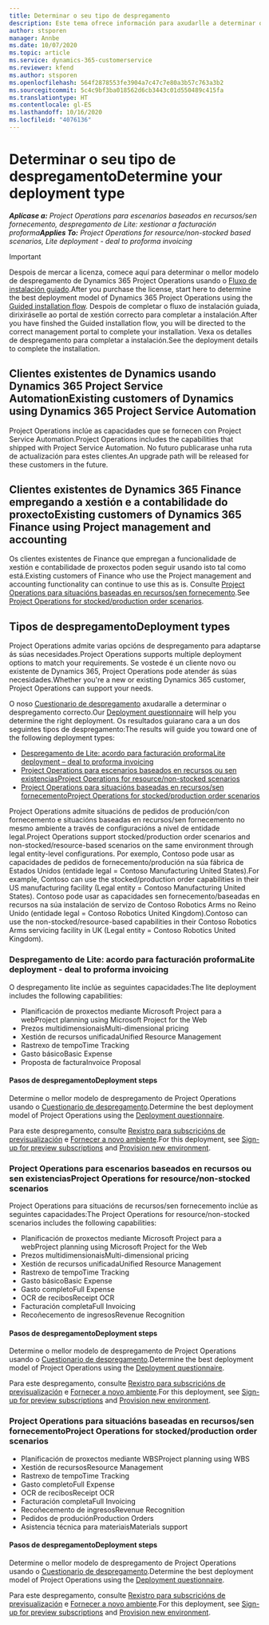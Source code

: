 ```yaml
---
title: Determinar o seu tipo de despregamento
description: Este tema ofrece información para axudarlle a determinar o tipo de despregamento correcto das operacións do proxecto para a súa empresa.
author: stsporen
manager: Annbe
ms.date: 10/07/2020
ms.topic: article
ms.service: dynamics-365-customerservice
ms.reviewer: kfend
ms.author: stsporen
ms.openlocfilehash: 564f2878553fe3904a7c47c7e80a3b57c763a3b2
ms.sourcegitcommit: 5c4c9bf3ba018562d6cb3443c01d550489c415fa
ms.translationtype: HT
ms.contentlocale: gl-ES
ms.lasthandoff: 10/16/2020
ms.locfileid: "4076136"
---
```

# <a name="determine-your-deployment-type"></a><span data-ttu-id="f8678-103">Determinar o seu tipo de despregamento</span><span class="sxs-lookup"><span data-stu-id="f8678-103">Determine your deployment type</span></span>

<span data-ttu-id="f8678-104">_**Aplícase a:** Project Operations para escenarios baseados en recursos/sen fornecemento, despregamento de Lite: xestionar a facturación proforma_</span><span class="sxs-lookup"><span data-stu-id="f8678-104">_**Applies To:** Project Operations for resource/non-stocked based scenarios, Lite deployment - deal to proforma invoicing_</span></span>

> [!IMPORTANT]
> <span data-ttu-id="f8678-105">Despois de mercar a licenza, comece aquí para determinar o mellor modelo de despregamento de Dynamics 365 Project Operations usando o [Fluxo de instalación guiado](https://aka.ms/provisionprojectoperations).</span><span class="sxs-lookup"><span data-stu-id="f8678-105">After you purchase the license, start here to determine the best deployment model of Dynamics 365 Project Operations using the [Guided installation flow](https://aka.ms/provisionprojectoperations).</span></span>
> <span data-ttu-id="f8678-106">Despois de completar o fluxo de instalación guiada, dirixiráselle ao portal de xestión correcto para completar a instalación.</span><span class="sxs-lookup"><span data-stu-id="f8678-106">After you have finshed the Guided installation flow, you will be directed to the correct management portal to complete your installation.</span></span> <span data-ttu-id="f8678-107">Vexa os detalles de despregamento para completar a instalación.</span><span class="sxs-lookup"><span data-stu-id="f8678-107">See the deployment details to complete the installation.</span></span>


## <a name="existing-customers-of-dynamics-using-dynamics-365-project-service-automation"></a><span data-ttu-id="f8678-108">Clientes existentes de Dynamics usando Dynamics 365 Project Service Automation</span><span class="sxs-lookup"><span data-stu-id="f8678-108">Existing customers of Dynamics using Dynamics 365 Project Service Automation</span></span>
<span data-ttu-id="f8678-109">Project Operations inclúe as capacidades que se fornecen con Project Service Automation.</span><span class="sxs-lookup"><span data-stu-id="f8678-109">Project Operations includes the capabilities that shipped with Project Service Automation.</span></span> <span data-ttu-id="f8678-110">No futuro publicarase unha ruta de actualización para estes clientes.</span><span class="sxs-lookup"><span data-stu-id="f8678-110">An upgrade path will be released for these customers in the future.</span></span>

## <a name="existing-customers-of-dynamics-365-finance-using-project-management-and-accounting"></a><span data-ttu-id="f8678-111">Clientes existentes de Dynamics 365 Finance empregando a xestión e a contabilidade do proxecto</span><span class="sxs-lookup"><span data-stu-id="f8678-111">Existing customers of Dynamics 365 Finance using Project management and accounting</span></span> 

<span data-ttu-id="f8678-112">Os clientes existentes de Finance que empregan a funcionalidade de xestión e contabilidade de proxectos poden seguir usando isto tal como está.</span><span class="sxs-lookup"><span data-stu-id="f8678-112">Existing customers of Finance who use the Project management and accounting functionality can continue to use this as is.</span></span> <span data-ttu-id="f8678-113">Consulte [Project Operations para situacións baseadas en recursos/sen fornecemento](#pma).</span><span class="sxs-lookup"><span data-stu-id="f8678-113">See [Project Operations for stocked/production order scenarios](#pma).</span></span>


## <a name="deployment-types"></a><span data-ttu-id="f8678-114">Tipos de despregamento</span><span class="sxs-lookup"><span data-stu-id="f8678-114">Deployment types</span></span>
<span data-ttu-id="f8678-115">Project Operations admite varias opcións de despregamento para adaptarse ás súas necesidades.</span><span class="sxs-lookup"><span data-stu-id="f8678-115">Project Operations supports multiple deployment options to match your requirements.</span></span> <span data-ttu-id="f8678-116">Se vostede é un cliente novo ou existente de Dynamics 365, Project Operations pode atender ás súas necesidades.</span><span class="sxs-lookup"><span data-stu-id="f8678-116">Whether you're a new or existing Dynamics 365 customer, Project Operations can support your needs.</span></span>

<span data-ttu-id="f8678-117">O noso [Cuestionario de despregamento](https://aka.ms/provisionprojectoperations) axudaralle a determinar o despregamento correcto.</span><span class="sxs-lookup"><span data-stu-id="f8678-117">Our [Deployment questionnaire](https://aka.ms/provisionprojectoperations) will help you determine the right deployment.</span></span> <span data-ttu-id="f8678-118">Os resultados guiarano cara a un dos seguintes tipos de despregamento:</span><span class="sxs-lookup"><span data-stu-id="f8678-118">The results will guide you toward one of the following deployment types:</span></span>

- [<span data-ttu-id="f8678-119">Despregamento de Lite: acordo para facturación proforma</span><span class="sxs-lookup"><span data-stu-id="f8678-119">Lite deployment – deal to proforma invoicing</span></span>](#lite)
- [<span data-ttu-id="f8678-120">Project Operations para escenarios baseados en recursos ou sen existencias</span><span class="sxs-lookup"><span data-stu-id="f8678-120">Project Operations for resource/non-stocked scenarios</span></span>](#integrated)
- [<span data-ttu-id="f8678-121">Project Operations para situacións baseadas en recursos/sen fornecemento</span><span class="sxs-lookup"><span data-stu-id="f8678-121">Project Operations for stocked/production order scenarios</span></span>](#pma)

<span data-ttu-id="f8678-122">Project Operations admite situacións de pedidos de produción/con fornecemento e situacións baseadas en recursos/sen fornecemento no mesmo ambiente a través de configuracións a nivel de entidade legal.</span><span class="sxs-lookup"><span data-stu-id="f8678-122">Project Operations support stocked/production order scenarios and non-stocked/resource-based scenarios on the same environment through legal entity-level configurations.</span></span> <span data-ttu-id="f8678-123">Por exemplo, Contoso pode usar as capacidades de pedidos de fornecemento/produción na súa fábrica de Estados Unidos (entidade legal = Contoso Manufacturing United States).</span><span class="sxs-lookup"><span data-stu-id="f8678-123">For example, Contoso can use the stocked/production order capabilities in their US manufacturing facility (Legal entity = Contoso Manufacturing United States).</span></span> <span data-ttu-id="f8678-124">Contoso pode usar as capacidades sen fornecemento/baseadas en recursos na súa instalación de servizo de Contoso Robotics Arms no Reino Unido (entidade legal = Contoso Robotics United Kingdom).</span><span class="sxs-lookup"><span data-stu-id="f8678-124">Contoso can use the non-stocked/resource-based capabilities in their Contoso Robotics Arms servicing facility in UK (Legal entity = Contoso Robotics United Kingdom).</span></span>

### <a name="lite-deployment---deal-to-proforma-invoicing"></a><a  name="lite"></a><span data-ttu-id="f8678-125">Despregamento de Lite: acordo para facturación proforma</span><span class="sxs-lookup"><span data-stu-id="f8678-125">Lite deployment - deal to proforma invoicing</span></span>

<span data-ttu-id="f8678-126">O despregamento lite inclúe as seguintes capacidades:</span><span class="sxs-lookup"><span data-stu-id="f8678-126">The lite deployment includes the following capabilities:</span></span>

- <span data-ttu-id="f8678-127">Planificación de proxectos mediante Microsoft Project para a web</span><span class="sxs-lookup"><span data-stu-id="f8678-127">Project planning using Microsoft Project for the Web</span></span>
- <span data-ttu-id="f8678-128">Prezos multidimensionais</span><span class="sxs-lookup"><span data-stu-id="f8678-128">Multi-dimensional pricing</span></span>
- <span data-ttu-id="f8678-129">Xestión de recursos unificada</span><span class="sxs-lookup"><span data-stu-id="f8678-129">Unified Resource Management</span></span>
- <span data-ttu-id="f8678-130">Rastrexo de tempo</span><span class="sxs-lookup"><span data-stu-id="f8678-130">Time Tracking</span></span>
- <span data-ttu-id="f8678-131">Gasto básico</span><span class="sxs-lookup"><span data-stu-id="f8678-131">Basic Expense</span></span>
- <span data-ttu-id="f8678-132">Proposta de factura</span><span class="sxs-lookup"><span data-stu-id="f8678-132">Invoice Proposal</span></span>

#### <a name="deployment-steps"></a><span data-ttu-id="f8678-133">Pasos de despregamento</span><span class="sxs-lookup"><span data-stu-id="f8678-133">Deployment steps</span></span>
<span data-ttu-id="f8678-134">Determine o mellor modelo de despregamento de Project Operations usando o [Cuestionario de despregamento](https://aka.ms/provisionprojectoperations).</span><span class="sxs-lookup"><span data-stu-id="f8678-134">Determine the best deployment model of Project Operations using the [Deployment questionnaire](https://aka.ms/provisionprojectoperations).</span></span>

<span data-ttu-id="f8678-135">Para este despregamento, consulte [Rexistro para subscricións de previsualización](lite-preview-subscription-sign-up.md) e [Fornecer a novo ambiente](lite-deployment.md).</span><span class="sxs-lookup"><span data-stu-id="f8678-135">For this deployment, see [Sign-up for preview subscriptions](lite-preview-subscription-sign-up.md) and [Provision new environment](lite-deployment.md).</span></span> 


### <a name="project-operations-for-resourcenon-stocked-scenarios"></a><a name="integrated"></a><span data-ttu-id="f8678-136">Project Operations para escenarios baseados en recursos ou sen existencias</span><span class="sxs-lookup"><span data-stu-id="f8678-136">Project Operations for resource/non-stocked scenarios</span></span>
<span data-ttu-id="f8678-137">Project Operations para situacións de recursos/sen fornecemento inclúe as seguintes capacidades:</span><span class="sxs-lookup"><span data-stu-id="f8678-137">The Project Operations for resource/non-stocked scenarios includes the following capabilities:</span></span>
  
- <span data-ttu-id="f8678-138">Planificación de proxectos mediante Microsoft Project para a web</span><span class="sxs-lookup"><span data-stu-id="f8678-138">Project planning using Microsoft Project for the Web</span></span>
- <span data-ttu-id="f8678-139">Prezos multidimensionais</span><span class="sxs-lookup"><span data-stu-id="f8678-139">Multi-dimensional pricing</span></span>
- <span data-ttu-id="f8678-140">Xestión de recursos unificada</span><span class="sxs-lookup"><span data-stu-id="f8678-140">Unified Resource Management</span></span>
- <span data-ttu-id="f8678-141">Rastrexo de tempo</span><span class="sxs-lookup"><span data-stu-id="f8678-141">Time Tracking</span></span>
- <span data-ttu-id="f8678-142">Gasto básico</span><span class="sxs-lookup"><span data-stu-id="f8678-142">Basic Expense</span></span>
- <span data-ttu-id="f8678-143">Gasto completo</span><span class="sxs-lookup"><span data-stu-id="f8678-143">Full Expense</span></span>
- <span data-ttu-id="f8678-144">OCR de recibos</span><span class="sxs-lookup"><span data-stu-id="f8678-144">Receipt OCR</span></span>
- <span data-ttu-id="f8678-145">Facturación completa</span><span class="sxs-lookup"><span data-stu-id="f8678-145">Full Invoicing</span></span>
- <span data-ttu-id="f8678-146">Recoñecemento de ingresos</span><span class="sxs-lookup"><span data-stu-id="f8678-146">Revenue Recognition</span></span>

#### <a name="deployment-steps"></a><span data-ttu-id="f8678-147">Pasos de despregamento</span><span class="sxs-lookup"><span data-stu-id="f8678-147">Deployment steps</span></span>
<span data-ttu-id="f8678-148">Determine o mellor modelo de despregamento de Project Operations usando o [Cuestionario de despregamento](https://aka.ms/provisionprojectoperations).</span><span class="sxs-lookup"><span data-stu-id="f8678-148">Determine the best deployment model of Project Operations using the [Deployment questionnaire](https://aka.ms/provisionprojectoperations).</span></span>

<span data-ttu-id="f8678-149">Para este despregamento, consulte [Rexistro para subscricións de previsualización](resource-sign-up-preview-subscription.md) e [Fornecer a novo ambiente](resource-provision-new-environment.md).</span><span class="sxs-lookup"><span data-stu-id="f8678-149">For this deployment, see [Sign-up for preview subscriptions](resource-sign-up-preview-subscription.md) and [Provision new environment](resource-provision-new-environment.md).</span></span> 


### <a name="project-operations-for-stockedproduction-order-scenarios"></a><a name="pma"></a><span data-ttu-id="f8678-150">Project Operations para situacións baseadas en recursos/sen fornecemento</span><span class="sxs-lookup"><span data-stu-id="f8678-150">Project Operations for stocked/production order scenarios</span></span>

- <span data-ttu-id="f8678-151">Planificación de proxectos mediante WBS</span><span class="sxs-lookup"><span data-stu-id="f8678-151">Project planning using WBS</span></span>
- <span data-ttu-id="f8678-152">Xestión de recursos</span><span class="sxs-lookup"><span data-stu-id="f8678-152">Resource Management</span></span>
- <span data-ttu-id="f8678-153">Rastrexo de tempo</span><span class="sxs-lookup"><span data-stu-id="f8678-153">Time Tracking</span></span>
- <span data-ttu-id="f8678-154">Gasto completo</span><span class="sxs-lookup"><span data-stu-id="f8678-154">Full Expense</span></span>
- <span data-ttu-id="f8678-155">OCR de recibos</span><span class="sxs-lookup"><span data-stu-id="f8678-155">Receipt OCR</span></span>
- <span data-ttu-id="f8678-156">Facturación completa</span><span class="sxs-lookup"><span data-stu-id="f8678-156">Full Invoicing</span></span>
- <span data-ttu-id="f8678-157">Recoñecemento de ingresos</span><span class="sxs-lookup"><span data-stu-id="f8678-157">Revenue Recognition</span></span>
- <span data-ttu-id="f8678-158">Pedidos de produción</span><span class="sxs-lookup"><span data-stu-id="f8678-158">Production Orders</span></span>
- <span data-ttu-id="f8678-159">Asistencia técnica para materiais</span><span class="sxs-lookup"><span data-stu-id="f8678-159">Materials support</span></span>

#### <a name="deployment-steps"></a><span data-ttu-id="f8678-160">Pasos de despregamento</span><span class="sxs-lookup"><span data-stu-id="f8678-160">Deployment steps</span></span>
<span data-ttu-id="f8678-161">Determine o mellor modelo de despregamento de Project Operations usando o [Cuestionario de despregamento](https://aka.ms/provisionprojectoperations).</span><span class="sxs-lookup"><span data-stu-id="f8678-161">Determine the best deployment model of Project Operations using the [Deployment questionnaire](https://aka.ms/provisionprojectoperations).</span></span>

<span data-ttu-id="f8678-162">Para este despregamento, consulte [Rexistro para subscricións de previsualización](https://docs.microsoft.com/dynamics365/fin-ops-core/dev-itpro/dev-tools/sign-up-preview-subscription?toc=/dynamics365/finance/toc.json) e [Fornecer a novo ambiente](https://docs.microsoft.com/dynamics365/fin-ops-core/dev-itpro/deployment/deploy-demo-environment?toc=/dynamics365/finance/toc.json).</span><span class="sxs-lookup"><span data-stu-id="f8678-162">For this deployment, see [Sign-up for preview subscriptions](https://docs.microsoft.com/dynamics365/fin-ops-core/dev-itpro/dev-tools/sign-up-preview-subscription?toc=/dynamics365/finance/toc.json) and [Provision new environment](https://docs.microsoft.com/dynamics365/fin-ops-core/dev-itpro/deployment/deploy-demo-environment?toc=/dynamics365/finance/toc.json).</span></span> 

